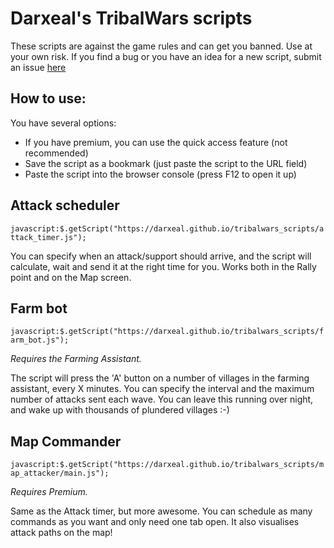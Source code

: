 # Darxeal's TribalWars scripts

These scripts are against the game rules and can get you banned. Use at your own risk.
If you find a bug or you have an idea for a new script, submit an issue [here](https://github.com/Darxeal/Darxeal.github.io/issues)

## How to use:
You have several options:
* If you have premium, you can use the quick access feature (not recommended)
* Save the script as a bookmark (just paste the script to the URL field)
* Paste the script into the browser console (press F12 to open it up)

## Attack scheduler
``javascript:$.getScript("https://darxeal.github.io/tribalwars_scripts/attack_timer.js");``

You can specify when an attack/support should arrive, and the script will calculate, wait and send it at the right time for you.
Works both in the Rally point and on the Map screen. 

## Farm bot
``javascript:$.getScript("https://darxeal.github.io/tribalwars_scripts/farm_bot.js");``

*Requires the Farming Assistant.*

The script will press the 'A' button on a number of villages in the farming assistant, every X minutes.
You can specify the interval and the maximum number of attacks sent each wave.
You can leave this running over night, and wake up with thousands of plundered villages :-)

## Map Commander
``javascript:$.getScript("https://darxeal.github.io/tribalwars_scripts/map_attacker/main.js");``

*Requires Premium.*

Same as the Attack timer, but more awesome. You can schedule as many commands as you want and only need one tab open.
It also visualises attack paths on the map!